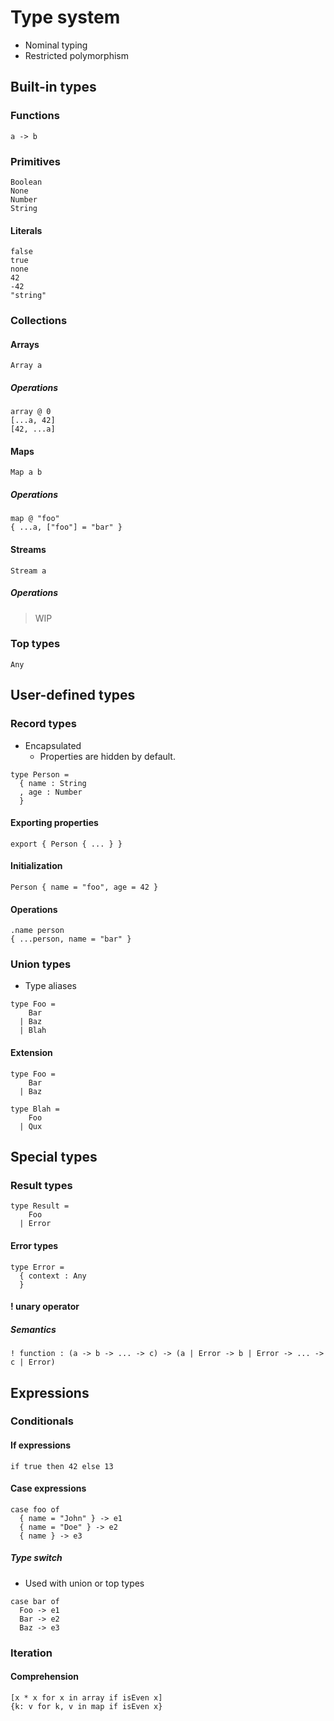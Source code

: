 # Type system

- Nominal typing
- Restricted polymorphism

## Built-in types

### Functions

```
a -> b
```

### Primitives

```
Boolean
None
Number
String
```

#### Literals

```
false
true
none
42
-42
"string"
```

### Collections

#### Arrays

```
Array a
```

##### Operations

```
array @ 0
[...a, 42]
[42, ...a]
```

#### Maps

```
Map a b
```

##### Operations

```
map @ "foo"
{ ...a, ["foo"] = "bar" }
```

#### Streams

```
Stream a
```

##### Operations

> WIP

### Top types

```
Any
```

## User-defined types

### Record types

- Encapsulated
  - Properties are hidden by default.

```
type Person =
  { name : String
  , age : Number
  }
```

#### Exporting properties

```
export { Person { ... } }
```

#### Initialization

```
Person { name = "foo", age = 42 }
```

#### Operations

```
.name person
{ ...person, name = "bar" }
```

### Union types

- Type aliases

```
type Foo =
    Bar
  | Baz
  | Blah
```

#### Extension

```
type Foo =
    Bar
  | Baz

type Blah =
    Foo
  | Qux
```

## Special types

### Result types

```
type Result =
    Foo
  | Error
```

#### Error types

```
type Error =
  { context : Any
  }
```

#### ! unary operator

##### Semantics

```
! function : (a -> b -> ... -> c) -> (a | Error -> b | Error -> ... -> c | Error)
```

## Expressions

### Conditionals

#### If expressions

```
if true then 42 else 13
```

#### Case expressions

```
case foo of
  { name = "John" } -> e1
  { name = "Doe" } -> e2
  { name } -> e3
```

##### Type switch

- Used with union or top types

```
case bar of
  Foo -> e1
  Bar -> e2
  Baz -> e3
```

### Iteration

#### Comprehension

```
[x * x for x in array if isEven x]
{k: v for k, v in map if isEven x}
```
